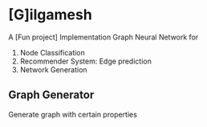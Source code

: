 # [G]ilgamesh 
A [Fun project] Implementation Graph Neural Network for

1. Node Classification
1. Recommender System: Edge prediction
1. Network Generation 

## Graph Generator
Generate graph with certain properties

